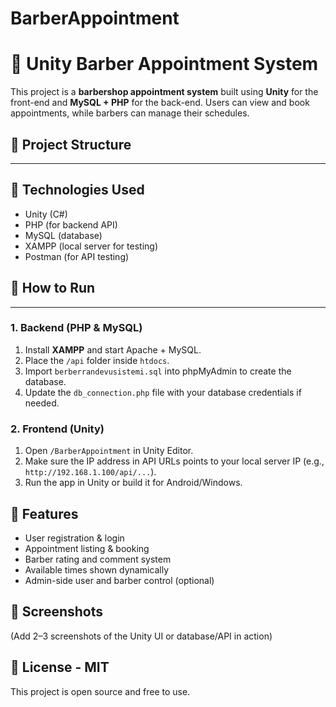 # BarberAppointment

# 💈 Unity Barber Appointment System

This project is a **barbershop appointment system** built using **Unity** for the front-end and **MySQL + PHP** for the back-end. Users can view and book appointments, while barbers can manage their schedules.

## 📁 Project Structure
---

## 🔧 Technologies Used

- Unity (C#)
- PHP (for backend API)
- MySQL (database)
- XAMPP (local server for testing)
- Postman (for API testing)


## 🚀 How to Run
---
### 1. Backend (PHP & MySQL)

1. Install **XAMPP** and start Apache + MySQL.
2. Place the `/api` folder inside `htdocs`.
3. Import `berberrandevusistemi.sql` into phpMyAdmin to create the database.
4. Update the `db_connection.php` file with your database credentials if needed.

### 2. Frontend (Unity)

1. Open `/BarberAppointment` in Unity Editor.
2. Make sure the IP address in API URLs points to your local server IP (e.g., `http://192.168.1.100/api/...`).
3. Run the app in Unity or build it for Android/Windows.


## 🧪 Features

- User registration & login
- Appointment listing & booking
- Barber rating and comment system
- Available times shown dynamically
- Admin-side user and barber control (optional)


## 📸 Screenshots

(Add 2–3 screenshots of the Unity UI or database/API in action)


## 📄 License - MIT

This project is open source and free to use.



